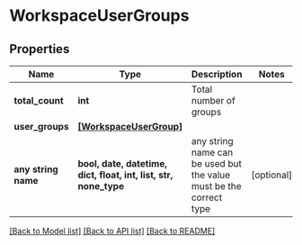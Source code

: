 # WorkspaceUserGroups


## Properties
Name | Type | Description | Notes
------------ | ------------- | ------------- | -------------
**total_count** | **int** | Total number of groups | 
**user_groups** | [**[WorkspaceUserGroup]**](WorkspaceUserGroup.md) |  | 
**any string name** | **bool, date, datetime, dict, float, int, list, str, none_type** | any string name can be used but the value must be the correct type | [optional]

[[Back to Model list]](../README.md#documentation-for-models) [[Back to API list]](../README.md#documentation-for-api-endpoints) [[Back to README]](../README.md)


